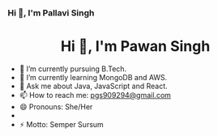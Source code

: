 ### Hi 👋, I'm Pallavi Singh

<h1 align="center">Hi 👋, I'm Pawan Singh</h1>

- 🔭 I’m currently pursuing B.Tech.
- 🌱 I’m currently learning MongoDB and AWS.
- 💬 Ask me about Java, JavaScript and React.
- 📫 How to reach me: pgs909294@gmail.com
- 😄 Pronouns: She/Her
- 
- ⚡ Motto: Semper Sursum

